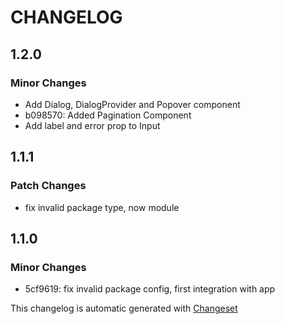 # CHANGELOG

## 1.2.0

### Minor Changes

- Add Dialog, DialogProvider and Popover component
- b098570: Added Pagination Component
- Add label and error prop to Input

## 1.1.1

### Patch Changes

- fix invalid package type, now module

## 1.1.0

### Minor Changes

- 5cf9619: fix invalid package config, first integration with app

This changelog is automatic generated with [Changeset](https://github.com/changesets/changesets)
